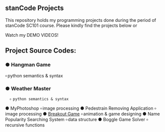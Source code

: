 ## stanCode Projects
This repository holds my programming projects done during the period of stanCode SC101 course.
Please kindly find the projects below or

Watch my DEMO VIDEOS!

## Project Source Codes:
### ● Hangman Game
৹ python semantics & syntax
### ● Weather Master
      ৹ python semantics & syntax
● MyPhotoshop
  ৹ image processing
● Pedestrain Removing Application
  ৹ image processing
● [Breakout Game]([url](https://github.com/leticiawu/MystanCodeProjects/blob/main/SC101_A2/breakout.py))
  ৹ animation & game designing
● Name Popularity Searching System
  ৹ data structure
● Boggle Game Solver
  ৹ recursive functions
